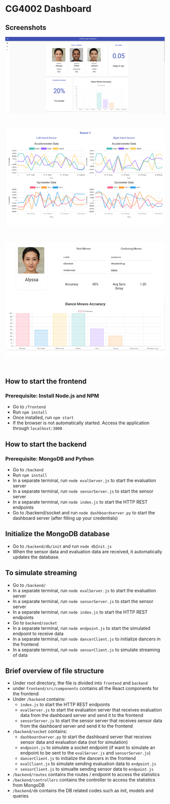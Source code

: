 # CG4002 Dashboard
## Screenshots

![](frontend/public/Screenshot1.PNG)

<br />

![](frontend/public/Screenshot2.PNG)

<br />

![](./frontend/public/Screenshot3.PNG)

<br />

## How to start the frontend
### Prerequisite: Install Node.js and NPM
* Go to `/frontend`
* Run `npm install`
* Once installed, run `npm start`
* If the browser is not automatically started. Access the application through `localhost:3000`

## How to start the backend
### Prerequisite: MongoDB and Python
* Go to `/backend`
* Run `npm install`
* In a separate terminal, run `node evalServer.js` to start the evaluation server 
* In a separate terminal, run `node sensorServer.js` to start the sensor server 
* In a separate terminal, run `node index.js` to start the HTTP REST endpoints
* Go to /backend/socket and run `node dashboardserver.py` to start the dashboard server (after filling up your credentials)

## Initialize the MongoDB database
* Go to `/backend/db/init` and run `node dbInit.js`
* When the sensor data and evaluation data are received, it automatically updates the database.

## To simulate streaming 
* Go to `/backend/`
* In a separate terminal, run `node evalServer.js` to start the evaluation server 
* In a separate terminal, run `node sensorServer.js` to start the sensor server 
* In a separate terminal, run `node index.js` to start the HTTP REST endpoints
* Go to `backend/socket`
* In a separate terminal, run `node endpoint.js` to start the simulated endpoint to receive data
* In a separate terminal, run `node dancerClient.js` to initialize dancers in the frontend
* In a separate terminal, run `node sensorClient.js` to simulate streaming of data

## Brief overview of file structure
* Under root directory, the file is divided into `frontend` and `backend`
* under `frontend/src/components` contains all the React components for the frontend
* Under `/backend` contains: 
    * `index.js` to start the HTTP REST endpoints
    * `evalServer.js` to start the evaluation server that receives evaluation data from the dashboard server and send it to the frontend
    * `sensorServer.js` to start the sensor server that receives sensor data from the dashboard server and send it to the frontend
* `/backend/socket` contains:
    * `dashboardserver.py` to start the dashboard server that receives sensor data and evaluation data (not for simulation)
    * `endpoint.js` to simulate a socket endpoint (if want to simulate an endpoint to be sent to the `evalServer.js` and `sensorServer.js`)
    * `dancerClient.js` to initialize the dancers in the frontend
    * `evalClient.js` to simulate sending evaluation data to `endpoint.js`
    * `sensorClient.js` to simualte sending sensor data to `endpoint.js`
* `/backend/routes` contains the routes / endpoint to access the statistics
* `/backend/controllers` contains the controller to access the statistics from MongoDB
* `/backend/db` contains the DB related codes such as init, models and queries
    


